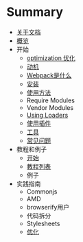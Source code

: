 # Summary

* [关于文档](README.md)
* [概览](chapter0/home.md)
* 开始
   * [optimization 优化](chapter1/section1.md)
   * [动机](chapter1/dong_ji.md)
   * [Webpack是什么](chapter1/webpack_is.md)
   * [安装](chapter1/an_zhuang.md)
   * [使用方法](chapter1/usage.md)
   * Require Modules
   * Vendor Modules
   * [Using Loaders](chapter1/using_loaders.md)
   * [使用插件](chapter1/using_plugins.md)
   * [工具](chapter1/devtool.md)
   * [常见问题](chapter1/troubleshooting.md)
* 教程和例子
   * [开始](chapter2/gettingstarted.md)
   * [教程列表](chapter2/listof_tutorials.md)
   * 例子
* 实践指南
   * Commonjs
   * AMD
   * browserify用户
   * 代码拆分
   * Stylesheets
   * [优化](Optimization.md)

